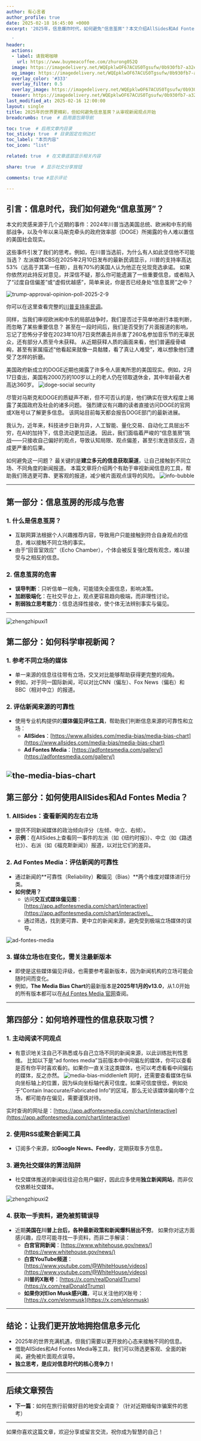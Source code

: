 ```yaml
---
author: 有心言者
author_profile: true
date: 2025-02-18 16:45:00 +0000
excerpt: '2025年，信息爆炸时代，如何避免"信息茧房"？本文介绍AllSides和Ad Fontes Media两大工具，帮你科学审视新闻，培养理性的信息获取习惯，拥抱信息多元化。

  '
header:
  actions:
  - label: 请我喝咖啡
    url: https://www.buymeacoffee.com/zhurong052Q
  image: https://imagedelivery.net/WQEpklwOF67ACUS0Tgsufw/0b930fb7-a32e-4eb4-375a-b8cb6dbd4900/public
  og_image: https://imagedelivery.net/WQEpklwOF67ACUS0Tgsufw/0b930fb7-a32e-4eb4-375a-b8cb6dbd4900/public
  overlay_color: '#333'
  overlay_filter: 0.5
  overlay_image: https://imagedelivery.net/WQEpklwOF67ACUS0Tgsufw/0b930fb7-a32e-4eb4-375a-b8cb6dbd4900/public
  teaser: https://imagedelivery.net/WQEpklwOF67ACUS0Tgsufw/0b930fb7-a32e-4eb4-375a-b8cb6dbd4900/public
last_modified_at: 2025-02-16 12:00:00
layout: single
title: 2025年的世界更精彩，但如何避免信息茧房？从审视新闻观点开始
breadcrumbs: true  # 启用面包屑导航

toc: true  # 启用文章内目录
toc_sticky: true  # 目录固定在侧边栏
toc_label: "本页内容"
toc_icon: "list"

related: true  # 在文章底部显示相关内容

share: true  # 显示社交分享按钮

comments: true #显示评论

---
```


## **引言：信息时代，我们如何避免“信息茧房”？**

本文的灵感来源于几个近期的事件：2024年川普当选美国总统、欧洲和中东的局部战争，以及今年以来马斯克牵头的政府效率部（DOGE）所揭露的令人难以置信的美国社会现实。

这些事件引发了我们的思考。例如，在川普当选前，为什么有人如此坚信他不可能当选？ 左派媒体CBS在2025年2月10日发布的最新民调显示，川普的支持率高达53%（远高于其第一任期），且有70%的美国人认为他正在兑现竞选承诺。 如果你依然对此持反对意见，并深信不疑，那么你可能遗漏了一些重要信息，或者陷入了“过度自信偏差”或“虚假优越感”，简单来说，你是否已经身处“信息茧房”之中？

![trump-approval-opinion-poll-2025-2-9](https://imagedelivery.net/WQEpklwOF67ACUS0Tgsufw/51e240a5-9c40-4f0c-8d14-a2053eb30c00/public)

你可以在这里查看完整的[川普支持率民调](https://www.cbsnews.com/news/trump-approval-opinion-poll-2025-2-9/)。

同样，当我们审视欧洲和中东的局部战争时，我们是否过于简单地进行本能判断，而忽略了某些重要信息？ 甚至在一段时间后，我们是否受到了片面报道的影响，忘记了恐怖分子曾在2023年10月7日突然袭击并杀害了260名参加音乐节的无辜民众，还有部分人质至今未获释。 从近期获释人质的画面来看，他们普遍瘦骨嶙峋，甚至有家属描述“他看起来就像一具骷髅，看了真让人难受”，难以想象他们遭受了怎样的折磨。

美国政府新成立的DOGE近期也揭露了许多令人匪夷所思的美国现实。例如，2月17日查出，美国有2000万的100岁以上的老人仍在领取退休金，其中年龄最大者高达360岁。
![doge-social security](https://imagedelivery.net/WQEpklwOF67ACUS0Tgsufw/ad132b30-6205-4479-9bf3-080e05fc7500/public)

尽管对马斯克和DOGE的质疑声不断，但不可否认的是，他们确实在很大程度上揭露了美国政府及社会的诸多问题。 强烈建议有兴趣的读者直接访问DOGE的官网或X账号以了解更多信息。 该网站目前每天都会报告DOGE部门的最新进展。

我认为，近年来，科技进步日新月异，人工智能、量化交易、自动化工具层出不穷，在AI的加持下，信息流动更加迅速。 因此，我们面临着严峻的“信息茧房”挑战——只接收自己偏好的观点，导致认知局限、观点偏差，甚至引发连锁反应，造成更严重的后果。

如何避免这一问题？ 最关键的是**建立多元的信息获取渠道**，让自己接触到不同立场、不同角度的新闻报道。 本篇文章将介绍两个有助于审视新闻信息的工具，帮助我们筛选更可靠、更客观的报道，减少被片面观点误导的风险。
![info-bubble](https://imagedelivery.net/WQEpklwOF67ACUS0Tgsufw/b42e4d2f-2ae0-4304-acb8-3fe28447e500/public)
<!-- more -->

---

## **第一部分：信息茧房的形成与危害**

### **1. 什么是信息茧房？**

- 互联网算法根据个人兴趣推荐内容，导致用户只能接触到符合自身观点的信息，难以接触不同立场的事实。
- 由于“回音室效应”（Echo Chamber），个体会被反复强化既有观念，难以接受与之相反的信息。

### **2. 信息茧房的危害**

- **误导判断**：只听信单一视角，可能错失全面信息，影响决策。
- **加剧极端化**：在社交平台上，观点更容易趋向极端，而非理性讨论。
- **削弱独立思考能力**：信息选择性接收，使个体无法辨别事实与偏见。

---
![zhengzhipuxi1](https://imagedelivery.net/WQEpklwOF67ACUS0Tgsufw/4a72031c-2dc5-4890-cd53-9e13ec5f6f00/public)

## **第二部分：如何科学审视新闻？**

### **1. 参考不同立场的媒体**

- 单一来源的信息往往带有立场，交叉对比能够帮助获得更完整的视角。
- 例如，对于同一国际新闻，可以对比CNN（偏左）、Fox News（偏右）和BBC（相对中立）的报道。

### **2. 评估新闻来源的可靠性**

- 使用专业机构提供的**媒体偏见评估工具**，帮助我们判断信息来源的可靠性和立场：
  - **AllSides**：[https://www.allsides.com/media-bias/media-bias-chart](https://www.allsides.com/media-bias/media-bias-chart)
  - **Ad Fontes Media**：[https://adfontesmedia.com/gallery/](https://adfontesmedia.com/gallery/)

![the-media-bias-chart](https://imagedelivery.net/WQEpklwOF67ACUS0Tgsufw/2cbfe144-793b-4bfe-c54e-f1303e5f3700/public)
---

## **第三部分：如何使用AllSides和Ad Fontes Media？**

### **1. AllSides：查看新闻的左右立场**

- 提供不同新闻媒体的政治倾向评分（左倾、中立、右倾）。
- **示例**：在AllSides上查看同一事件的左派（如《纽约时报》）、中立（如《路透社》）、右派（如《福克斯新闻》）报道，以对比它们的差异。

### **2. Ad Fontes Media：评估新闻的可靠性**

- 通过新闻的**可靠性（Reliability）**和**偏见（Bias）**两个维度对媒体进行分类。
- **如何使用？**
  - 访问**交互式媒体偏见图**：[https://app.adfontesmedia.com/chart/interactive](https://app.adfontesmedia.com/chart/interactive)。
  - 通过筛选，找到更可靠、更中立的新闻来源，避免受到极端立场媒体的误导。

![ad-fontes-media](https://imagedelivery.net/WQEpklwOF67ACUS0Tgsufw/76848b4d-af50-4e56-377c-771c8c780000/public)

### **3. 媒体立场也在变化，需关注最新版本**

- 即使是这些媒体偏见评级，也需要参考最新版本，因为新闻机构的立场可能会随时间而变化。
- 例如，**The Media Bias Chart**的最新版本是**2025年1月的v13.0**，从1.0开始的所有版本都可以在[Ad Fontes Media 官网](https://adfontesmedia.com/gallery/)查阅。

---

## **第四部分：如何培养理性的信息获取习惯？**

### **1. 主动阅读不同观点**

- 有意识地关注自己不熟悉或与自己立场不同的新闻来源，以此训练批判性思维。
比如以下是“ad fontes media”当前版本中中间偏左的媒体，你可以查看是否有你平时喜欢看的。如果你一直关注这类媒体，也可以考虑看看中间偏右的媒体，反之亦然。
![media-bias-middlenleft](https://imagedelivery.net/WQEpklwOF67ACUS0Tgsufw/0d1de76c-bd4f-42d9-361c-dab0fb4d8800/public)
同时，还需要查看媒体在纵向坐标轴上的位置，因为纵向坐标轴代表可信度。如果可信度很低，例如处于“Contain Inaccurate/Fabricated Info”的区域，那么无论该媒体偏向哪个立场，都可能存在偏见，需要谨慎对待。

实时查询的网址是：[https://app.adfontesmedia.com/chart/interactive](https://app.adfontesmedia.com/chart/interactive)

### **2. 使用RSS或聚合新闻工具**

- 订阅多个来源，如**Google News、Feedly**，定期获取多方信息。

### **3. 避免社交媒体的算法陷阱**

- 社交媒体推送的新闻往往迎合用户偏好，因此应多使用**独立新闻网站**，而非仅仅依赖社交媒体。

![zhengzhipuxi2](https://imagedelivery.net/WQEpklwOF67ACUS0Tgsufw/19ce6f9d-64c1-44cf-74b7-ae4810f27400/public)

### **4. 获取一手资料，避免被剪辑误导**

- 近期**美国在川普上台后，各种最新政策和新闻爆料层出不穷**。 如果你对这方面感兴趣，应尽可能寻找一手资料，而非二手解读：
  - **白宫官网新闻**：[https://www.whitehouse.gov/news/](https://www.whitehouse.gov/news/)
  - **白宫YouTube频道**：[https://www.youtube.com/@WhiteHouse/videos](https://www.youtube.com/@WhiteHouse/videos)
  - **川普的X账号**：[https://x.com/realDonaldTrump](https://x.com/realDonaldTrump)
  - **如果你对Elon Musk感兴趣**，可以关注他的X账号：[https://x.com/elonmusk](https://x.com/elonmusk)

---

## **结论：让我们更开放地拥抱信息多元化**

- 2025年的世界充满机遇，但我们需要以更开放的心态来接触不同的信息。
- 借助AllSides和Ad Fontes Media等工具，我们可以筛选更客观、全面的新闻，避免被片面观点误导。
- **独立思考，是应对信息时代的核心竞争力！**

---

## **后续文章预告**

- **下一篇**：如何在旅行前做好目的地安全调查？（针对近期缅甸诈骗案件的思考）

---

如果你喜欢这篇文章，欢迎分享或留言交流，祝你成为智慧的自己！